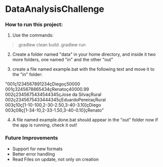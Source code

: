 # DataAnalysisChallenge
### How to run this project:
1) Use the commands:
> .gradlew clean build
> .gradlew run

2) Create a folder named "data" in your home directory, and inside it two more folders, one named "in" and the other "out"

3) create a file named example.bat with the following text and move it to the "in" folder:

"001ç1234567891234çDiegoç50000  
  001ç3245678865434çRenatoç40000.99  
  002ç2345675434544345çJose da SilvaçRural    
  002ç2345675433444345çEduardoPereiraçRural  
  003ç10ç[1-10-100,2-30-2.50,3-40-3.10]çDiego  
  003ç08ç[1-34-10,2-33-1.50,3-40-0.10]çRenato"
  
4) A file named example.done.bat should appear in the "out" folder now if the app is running, check it out!

### Future Improvements
- Support for new formats
- Better error handling
- Read Files on update, not only on creation
